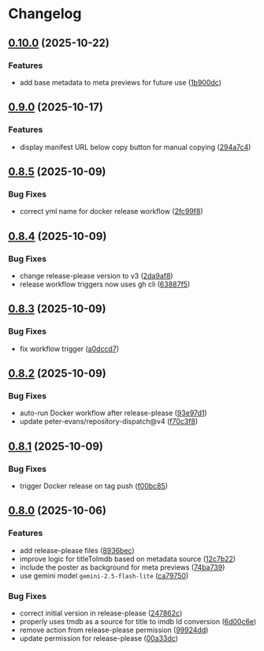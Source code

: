 # Changelog

## [0.10.0](https://github.com/rama1997/More-Like-This/compare/v0.9.0...v0.10.0) (2025-10-22)


### Features

* add base metadata to meta previews for future use ([1b900dc](https://github.com/rama1997/More-Like-This/commit/1b900dc9c26bc50c91e62fec250c298957e80f6a))

## [0.9.0](https://github.com/rama1997/More-Like-This/compare/v0.8.5...v0.9.0) (2025-10-17)


### Features

* display manifest URL below copy button for manual copying ([294a7c4](https://github.com/rama1997/More-Like-This/commit/294a7c45fa1db446c4f1dac3da16187590c2a9b3))

## [0.8.5](https://github.com/rama1997/More-Like-This/compare/v0.8.4...v0.8.5) (2025-10-09)


### Bug Fixes

* correct yml name for docker release workflow ([2fc99f8](https://github.com/rama1997/More-Like-This/commit/2fc99f88306926aa16c1118ab20ebefc607bfb52))

## [0.8.4](https://github.com/rama1997/More-Like-This/compare/v0.8.3...v0.8.4) (2025-10-09)


### Bug Fixes

* change release-please version to v3 ([2da9af8](https://github.com/rama1997/More-Like-This/commit/2da9af842181a2324edc1eed117e1d3e14f79718))
* release workflow triggers now uses gh cli ([63887f5](https://github.com/rama1997/More-Like-This/commit/63887f51f4362681af460d994945cef6f2ad4307))

## [0.8.3](https://github.com/rama1997/More-Like-This/compare/v0.8.2...v0.8.3) (2025-10-09)


### Bug Fixes

* fix workflow trigger ([a0dccd7](https://github.com/rama1997/More-Like-This/commit/a0dccd7f896962b2f40ea209c951c9a1bccbc5d8))

## [0.8.2](https://github.com/rama1997/More-Like-This/compare/v0.8.1...v0.8.2) (2025-10-09)


### Bug Fixes

* auto-run Docker workflow after release-please ([93e97d1](https://github.com/rama1997/More-Like-This/commit/93e97d1ea5b4caf63495c1c962684c6a0d345e53))
* update peter-evans/repository-dispatch@v4 ([f70c3f8](https://github.com/rama1997/More-Like-This/commit/f70c3f84e5b1b91afecbee6aa5f2f1bdef639e19))

## [0.8.1](https://github.com/rama1997/More-Like-This/compare/v0.8.0...v0.8.1) (2025-10-09)


### Bug Fixes

* trigger Docker release on tag push ([f00bc85](https://github.com/rama1997/More-Like-This/commit/f00bc858f4fc342d65ab6f5d9bde156ff4678561))

## [0.8.0](https://github.com/rama1997/More-Like-This/compare/v0.7.7...v0.8.0) (2025-10-06)


### Features

* add release-please files ([8936bec](https://github.com/rama1997/More-Like-This/commit/8936bec1aee502a95cc8804acd4eb6c38c42a496))
* improve logic for titleToImdb based on metadata source ([12c7b22](https://github.com/rama1997/More-Like-This/commit/12c7b2297b0bee5747f2e35d79ec60a3196899c7))
* include the poster as background for meta previews ([74ba739](https://github.com/rama1997/More-Like-This/commit/74ba73980982192ce11a4e6174bd046bdfd75322))
* use gemini model `gemini-2.5-flash-lite` ([ca79750](https://github.com/rama1997/More-Like-This/commit/ca797505e7a1711bb84e56b6aa110c4c59b67e54))


### Bug Fixes

* correct initial version in release-please ([247862c](https://github.com/rama1997/More-Like-This/commit/247862c3c3d67b6a163ae83ec7dcf6d1b9451e13))
* properly uses tmdb as a source for title to imdb Id conversion ([6d00c6e](https://github.com/rama1997/More-Like-This/commit/6d00c6e4479335d4af543e66edbae63aa820f6d1))
* remove action from release-please permission ([99924dd](https://github.com/rama1997/More-Like-This/commit/99924ddd6d3df87b5b84ce2e9b050fa94e497f7a))
* update permission for release-please ([00a33dc](https://github.com/rama1997/More-Like-This/commit/00a33dcf6a64782ae703834b61233bb22ba8d8b6))
